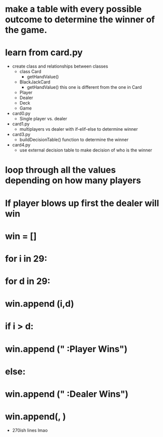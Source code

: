 # make a table with every possible outcome to determine the winner of the game.
# learn from card.py
* create class and relationships between classes
    - class Card
        - getHandValue()
    - BlackJackCard
        - getHandValue() this one is different from the one in Card
    - Player
    - Dealer
    - Deck
    - Game
* card0.py
    - Single player vs. dealer
* card1.py
    - multiplayers vs dealer with if-elif-else to determine winner
* card3.py
    - buildDecisionTable() function to determine the winner
* card4.py
    - use external decision table to make decision of who is the winner

# loop through all the values depending on how many players
# If player blows up first the dealer will win
# win = []
# for i in 29:
#   for d in 29:
#       win.append (i,d)
#       if i > d:
#           win.append (" :Player Wins")
#       else:
#           win.append (" :Dealer Wins")
#       win.append(, )
* 270ish lines lmao